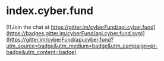 # index.cyber.fund

[![Join the chat at https://gitter.im/cyberFund/api.cyber.fund](https://badges.gitter.im/cyberFund/api.cyber.fund.svg)](https://gitter.im/cyberFund/api.cyber.fund?utm_source=badge&utm_medium=badge&utm_campaign=pr-badge&utm_content=badge)
